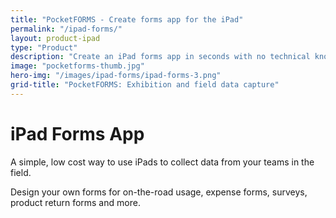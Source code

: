 ```yaml
---
title: "PocketFORMS - Create forms app for the iPad"
permalink: "/ipad-forms/"
layout: product-ipad
type: "Product"
description: "Create an iPad forms app in seconds with no technical knowledge. Perfect for customer data capture, field surveys, exhibition stands and in retail environments."
image: "pocketforms-thumb.jpg"
hero-img: "/images/ipad-forms/ipad-forms-3.png"
grid-title: "PocketFORMS: Exhibition and field data capture"
---
```


# iPad Forms App

A simple, low cost way to use iPads to collect data from your teams in the field.

Design your own forms for on-the-road usage, expense forms, surveys, product return forms and more.